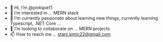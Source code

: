 - 👋 Hi, I’m @pinkipie11
- 👀 I’m interested in ... MERN stack
- 🌱 I’m currently passionate about learning new things, currently learning Typescript, .NET Core ... 
- 💞️ I’m looking to collaborate on ... MERN projects
- 📫 How to reach me ... stani.simic22@gmail.com

